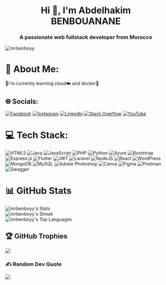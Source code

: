 <h1 align="center">Hi 👋, I'm Abdelhakim BENBOUANANE</h1>
<h3 align="center">A passionate web fullstack developer from Morocco</h3>

<p align="left"> <img src="https://komarev.com/ghpvc/?username=mrbenboyy&label=Profile%20views&color=0e75b6&style=flat" alt="mrbenboyy" /> </p>

# 💫 About Me:
📔​I'm currently learning cloud☁️​ and docker🐳​


## 🌐 Socials:
[![Facebook](https://img.shields.io/badge/Facebook-%231877F2.svg?logo=Facebook&logoColor=white)](https://facebook.com/people/Abdelhakim-Benbouanane/pfbid028zpWfG5pCoMJz73BpmnwwtT6FXXzLZ7xEgWYrAhN89GQ1BDgYym6ZFYMvVBVBAoml/?mibextid=ZbWKwL) [![Instagram](https://img.shields.io/badge/Instagram-%23E4405F.svg?logo=Instagram&logoColor=white)](https://instagram.com/7akim.benbou3nane) [![LinkedIn](https://img.shields.io/badge/LinkedIn-%230077B5.svg?logo=linkedin&logoColor=white)](https://linkedin.com/in/benbouanane-abdelhakim-8a41242a8) [![Stack Overflow](https://img.shields.io/badge/-Stackoverflow-FE7A16?logo=stack-overflow&logoColor=white)](https://stackoverflow.com/users/23922693/benbouanane-abdelhakim) [![YouTube](https://img.shields.io/badge/YouTube-%23FF0000.svg?logo=YouTube&logoColor=white)](https://youtube.com/@abdelhakimbenbouanane415?si=5yhWD6S-3nrg7RSS) 

# 💻 Tech Stack:
![HTML5](https://img.shields.io/badge/html5-%23E34F26.svg?style=for-the-badge&logo=html5&logoColor=white) ![Java](https://img.shields.io/badge/java-%23ED8B00.svg?style=for-the-badge&logo=openjdk&logoColor=white) ![JavaScript](https://img.shields.io/badge/javascript-%23323330.svg?style=for-the-badge&logo=javascript&logoColor=%23F7DF1E) ![PHP](https://img.shields.io/badge/php-%23777BB4.svg?style=for-the-badge&logo=php&logoColor=white) ![Python](https://img.shields.io/badge/python-3670A0?style=for-the-badge&logo=python&logoColor=ffdd54) ![Azure](https://img.shields.io/badge/azure-%230072C6.svg?style=for-the-badge&logo=microsoftazure&logoColor=white) ![Bootstrap](https://img.shields.io/badge/bootstrap-%238511FA.svg?style=for-the-badge&logo=bootstrap&logoColor=white) ![Express.js](https://img.shields.io/badge/express.js-%23404d59.svg?style=for-the-badge&logo=express&logoColor=%2361DAFB) ![Flutter](https://img.shields.io/badge/Flutter-%2302569B.svg?style=for-the-badge&logo=Flutter&logoColor=white) ![JWT](https://img.shields.io/badge/JWT-black?style=for-the-badge&logo=JSON%20web%20tokens) ![Laravel](https://img.shields.io/badge/laravel-%23FF2D20.svg?style=for-the-badge&logo=laravel&logoColor=white) ![NodeJS](https://img.shields.io/badge/node.js-6DA55F?style=for-the-badge&logo=node.js&logoColor=white) ![React](https://img.shields.io/badge/react-%2320232a.svg?style=for-the-badge&logo=react&logoColor=%2361DAFB) ![WordPress](https://img.shields.io/badge/WordPress-%23117AC9.svg?style=for-the-badge&logo=WordPress&logoColor=white) ![MongoDB](https://img.shields.io/badge/MongoDB-%234ea94b.svg?style=for-the-badge&logo=mongodb&logoColor=white) ![MySQL](https://img.shields.io/badge/mysql-%2300000f.svg?style=for-the-badge&logo=mysql&logoColor=white) ![Adobe Photoshop](https://img.shields.io/badge/adobe%20photoshop-%2331A8FF.svg?style=for-the-badge&logo=adobe%20photoshop&logoColor=white) ![Canva](https://img.shields.io/badge/Canva-%2300C4CC.svg?style=for-the-badge&logo=Canva&logoColor=white) ![Figma](https://img.shields.io/badge/figma-%23F24E1E.svg?style=for-the-badge&logo=figma&logoColor=white) ![Postman](https://img.shields.io/badge/Postman-FF6C37?style=for-the-badge&logo=postman&logoColor=white) ![Swagger](https://img.shields.io/badge/-Swagger-%23Clojure?style=for-the-badge&logo=swagger&logoColor=white)
# 📊 GitHub Stats
![mrbenboyy's Stats](https://github-readme-stats.vercel.app/api?username=mrbenboyy&theme=gotham&show_icons=true&hide_border=false&count_private=true)<br/>
![mrbenboyy's Streak](https://github-readme-streak-stats.herokuapp.com/?user=mrbenboyy&theme=gotham&hide_border=true)<br/>
![mrbenboyy's Top Languages](https://github-readme-stats.vercel.app/api/top-langs/?username=mrbenboyy&theme=gotham&show_icons=true&hide_border=false&layout=compact)

## 🏆 GitHub Trophies
![](https://github-profile-trophy.vercel.app/?username=mrbenboyy&theme=radical&no-frame=false&no-bg=false&margin-w=4)

### ✍️ Random Dev Quote
![](https://quotes-github-readme.vercel.app/api?type=vetical&theme=radical)
